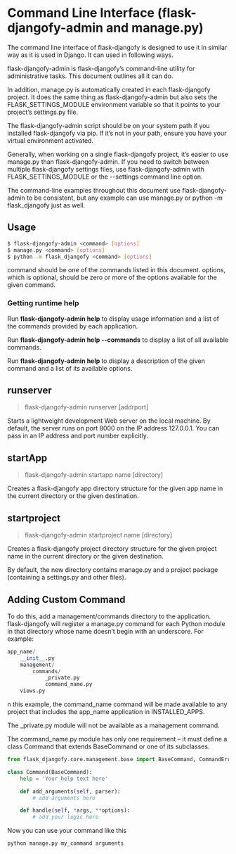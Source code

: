# Command Line Interface (flask-djangofy-admin and manage.py)

The command line interface of flask-djangofy is designed to use it in similar way as it is used in Django. It can used in following ways.

flask-djangofy-admin is flask-djangofy’s command-line utility for administrative tasks. This document outlines all it can do.

In addition, manage.py is automatically created in each flask-djangofy project. It does the same thing as flask-djangofy-admin but also sets the FLASK_SETTINGS_MODULE environment variable so that it points to your project’s settings.py file.

The flask-djangofy-admin script should be on your system path if you installed flask-djangofy via pip. If it’s not in your path, ensure you have your virtual environment activated.

Generally, when working on a single flask-djangofy project, it’s easier to use manage.py than flask-djangofy-admin. If you need to switch between multiple flask-djangofy settings files, use flask-djangofy-admin with FLASK_SETTINGS_MODULE or the --settings command line option.

The command-line examples throughout this document use flask-djangofy-admin to be consistent, but any example can use manage.py or python -m flask_djangofy just as well.

## Usage

```bash
$ flask-djangofy-admin <command> [options]
$ manage.py <command> [options]
$ python -m flask_djangofy <command> [options]
```

command should be one of the commands listed in this document. options, which is optional, should be zero or more of the options available for the given command.

### Getting runtime help

Run **flask-djangofy-admin help** to display usage information and a list of the commands provided by each application.

Run **flask-djangofy-admin help --commands** to display a list of all available commands.

Run **flask-djangofy-admin help <command>** to display a description of the given command and a list of its available options.

## runserver
> flask-djangofy-admin runserver [addrport]

Starts a lightweight development Web server on the local machine. By default, the server runs on port 8000 on the IP address 127.0.0.1. You can pass in an IP address and port number explicitly.

## startApp
> flask-djangofy-admin startapp name [directory]

Creates a flask-djangofy app directory structure for the given app name in the current directory or the given destination.

## startproject

> flask-djangofy-admin startproject name [directory]

Creates a flask-djangofy project directory structure for the given project name in the current directory or the given destination.

By default, the new directory contains manage.py and a project package (containing a settings.py and other files).

## Adding Custom Command
To do this, add a management/commands directory to the application. flask-djangofy will register a manage.py command for each Python module in that directory whose name doesn’t begin with an underscore. For example: 

```python
app_name/
    __init__.py
    management/
        commands/
            _private.py
            command_name.py
    views.py
```

n this example, the command_name command will be made available to any project that includes the app_name application in INSTALLED_APPS.

The _private.py module will not be available as a management command.

The command_name.py module has only one requirement – it must define a class Command that extends BaseCommand or one of its subclasses.


```python
from flask_djangofy.core.management.base import BaseCommand, CommandError

class Command(BaseCommand):
    help = 'Your help text here'

    def add_arguments(self, parser):
        # add arguments here

    def handle(self, *args, **options):
        # add your logic here
```


Now you can use your command like this

```python manage.py my_command arguments```